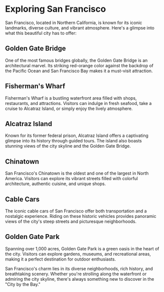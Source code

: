 # Exploring San Francisco

San Francisco, located in Northern California, is known for its iconic landmarks, diverse culture, and vibrant atmosphere. Here's a glimpse into what this beautiful city has to offer:

## Golden Gate Bridge

One of the most famous bridges globally, the Golden Gate Bridge is an architectural marvel. Its striking red-orange color against the backdrop of the Pacific Ocean and San Francisco Bay makes it a must-visit attraction.

## Fisherman's Wharf

Fisherman's Wharf is a bustling waterfront area filled with shops, restaurants, and attractions. Visitors can indulge in fresh seafood, take a cruise to Alcatraz Island, or simply enjoy the lively atmosphere.

## Alcatraz Island

Known for its former federal prison, Alcatraz Island offers a captivating glimpse into its history through guided tours. The island also boasts stunning views of the city skyline and the Golden Gate Bridge.

## Chinatown

San Francisco's Chinatown is the oldest and one of the largest in North America. Visitors can explore its vibrant streets filled with colorful architecture, authentic cuisine, and unique shops.

## Cable Cars

The iconic cable cars of San Francisco offer both transportation and a nostalgic experience. Riding on these historic vehicles provides panoramic views of the city's steep streets and picturesque neighborhoods.

## Golden Gate Park

Spanning over 1,000 acres, Golden Gate Park is a green oasis in the heart of the city. Visitors can explore gardens, museums, and recreational areas, making it a perfect destination for outdoor enthusiasts.

San Francisco's charm lies in its diverse neighborhoods, rich history, and breathtaking scenery. Whether you're strolling along the waterfront or admiring the city skyline, there's always something new to discover in the "City by the Bay."

